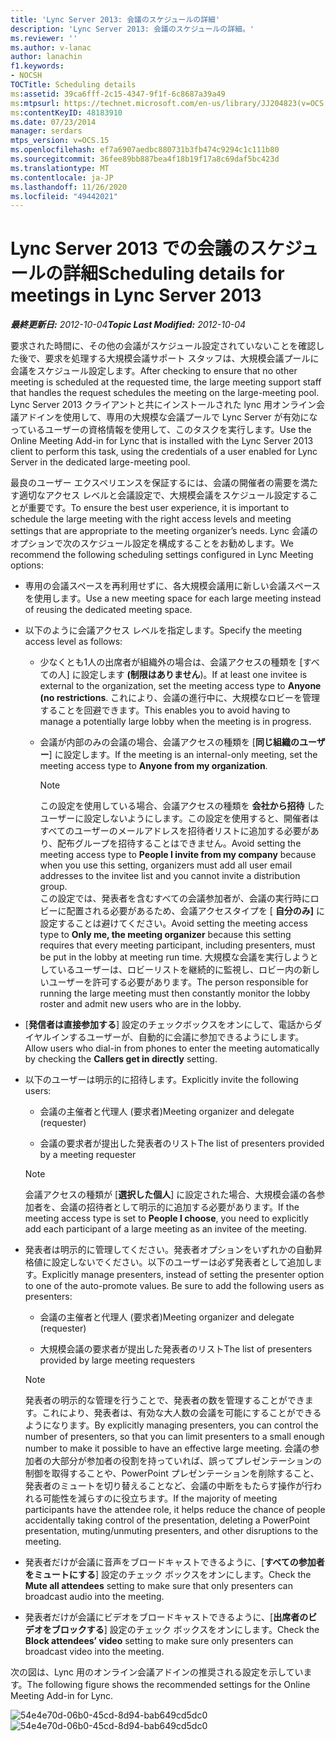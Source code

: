 ```yaml
---
title: 'Lync Server 2013: 会議のスケジュールの詳細'
description: 'Lync Server 2013: 会議のスケジュールの詳細。'
ms.reviewer: ''
ms.author: v-lanac
author: lanachin
f1.keywords:
- NOCSH
TOCTitle: Scheduling details
ms:assetid: 39ca6fff-2c15-4347-9f1f-6c8687a39a49
ms:mtpsurl: https://technet.microsoft.com/en-us/library/JJ204823(v=OCS.15)
ms:contentKeyID: 48183910
ms.date: 07/23/2014
manager: serdars
mtps_version: v=OCS.15
ms.openlocfilehash: ef7a6907aedbc880731b3fb474c9294c1c111b80
ms.sourcegitcommit: 36fee89bb887bea4f18b19f17a8c69daf5bc423d
ms.translationtype: MT
ms.contentlocale: ja-JP
ms.lasthandoff: 11/26/2020
ms.locfileid: "49442021"
---
```

# <a name="scheduling-details-for-meetings-in-lync-server-2013"></a><span data-ttu-id="fb5c6-103">Lync Server 2013 での会議のスケジュールの詳細</span><span class="sxs-lookup"><span data-stu-id="fb5c6-103">Scheduling details for meetings in Lync Server 2013</span></span>

<div data-xmlns="http://www.w3.org/1999/xhtml">

<div class="topic" data-xmlns="http://www.w3.org/1999/xhtml" data-msxsl="urn:schemas-microsoft-com:xslt" data-cs="https://msdn.microsoft.com/">

<div data-asp="https://msdn2.microsoft.com/asp">



</div>

<div id="mainSection">

<div id="mainBody"><span data-ttu-id="fb5c6-104">

<span> </span></span><span class="sxs-lookup"><span data-stu-id="fb5c6-104">

<span> </span></span></span>

<span data-ttu-id="fb5c6-105">_**最終更新日:** 2012-10-04_</span><span class="sxs-lookup"><span data-stu-id="fb5c6-105">_**Topic Last Modified:** 2012-10-04_</span></span>

<span data-ttu-id="fb5c6-106">要求された時間に、その他の会議がスケジュール設定されていないことを確認した後で、要求を処理する大規模会議サポート スタッフは、大規模会議プールに会議をスケジュール設定します。</span><span class="sxs-lookup"><span data-stu-id="fb5c6-106">After checking to ensure that no other meeting is scheduled at the requested time, the large meeting support staff that handles the request schedules the meeting on the large-meeting pool.</span></span> <span data-ttu-id="fb5c6-107">Lync Server 2013 クライアントと共にインストールされた lync 用オンライン会議アドインを使用して、専用の大規模な会議プールで Lync Server が有効になっているユーザーの資格情報を使用して、このタスクを実行します。</span><span class="sxs-lookup"><span data-stu-id="fb5c6-107">Use the Online Meeting Add-in for Lync that is installed with the Lync Server 2013 client to perform this task, using the credentials of a user enabled for Lync Server in the dedicated large-meeting pool.</span></span>

<span data-ttu-id="fb5c6-108">最良のユーザー エクスペリエンスを保証するには、会議の開催者の需要を満たす適切なアクセス レベルと会議設定で、大規模会議をスケジュール設定することが重要です。</span><span class="sxs-lookup"><span data-stu-id="fb5c6-108">To ensure the best user experience, it is important to schedule the large meeting with the right access levels and meeting settings that are appropriate to the meeting organizer’s needs.</span></span> <span data-ttu-id="fb5c6-109">Lync 会議のオプションで次のスケジュール設定を構成することをお勧めします。</span><span class="sxs-lookup"><span data-stu-id="fb5c6-109">We recommend the following scheduling settings configured in Lync Meeting options:</span></span>

  - <span data-ttu-id="fb5c6-110">専用の会議スペースを再利用せずに、各大規模会議用に新しい会議スペースを使用します。</span><span class="sxs-lookup"><span data-stu-id="fb5c6-110">Use a new meeting space for each large meeting instead of reusing the dedicated meeting space.</span></span>

  - <span data-ttu-id="fb5c6-111">以下のように会議アクセス レベルを指定します。</span><span class="sxs-lookup"><span data-stu-id="fb5c6-111">Specify the meeting access level as follows:</span></span>
    
      - <span data-ttu-id="fb5c6-112">少なくとも1人の出席者が組織外の場合は、会議アクセスの種類を [すべての人] に設定します **(制限はありません**)。</span><span class="sxs-lookup"><span data-stu-id="fb5c6-112">If at least one invitee is external to the organization, set the meeting access type to **Anyone (no restrictions**.</span></span> <span data-ttu-id="fb5c6-113">これにより、会議の進行中に、大規模なロビーを管理することを回避できます。</span><span class="sxs-lookup"><span data-stu-id="fb5c6-113">This enables you to avoid having to manage a potentially large lobby when the meeting is in progress.</span></span>
    
      - <span data-ttu-id="fb5c6-114">会議が内部のみの会議の場合、会議アクセスの種類を [**同じ組織のユーザー**] に設定します。</span><span class="sxs-lookup"><span data-stu-id="fb5c6-114">If the meeting is an internal-only meeting, set the meeting access type to **Anyone from my organization**.</span></span>
        
        <div>
        

        > [!NOTE]  
        > <span data-ttu-id="fb5c6-115">この設定を使用している場合、会議アクセスの種類を <STRONG>会社から招待</STRONG> したユーザーに設定しないようにします。この設定を使用すると、開催者はすべてのユーザーのメールアドレスを招待者リストに追加する必要があり、配布グループを招待することはできません。</span><span class="sxs-lookup"><span data-stu-id="fb5c6-115">Avoid setting the meeting access type to <STRONG>People I invite from my company</STRONG> because when you use this setting, organizers must add all user email addresses to the invitee list and you cannot invite a distribution group.</span></span><BR><span data-ttu-id="fb5c6-116">この設定では、発表者を含むすべての会議参加者が、会議の実行時にロビーに配置される必要があるため、会議アクセスタイプを [ <STRONG>自分のみ]</STRONG> に設定することは避けてください。</span><span class="sxs-lookup"><span data-stu-id="fb5c6-116">Avoid setting the meeting access type to <STRONG>Only me, the meeting organizer</STRONG> because this setting requires that every meeting participant, including presenters, must be put in the lobby at meeting run time.</span></span> <span data-ttu-id="fb5c6-117">大規模な会議を実行しようとしているユーザーは、ロビーリストを継続的に監視し、ロビー内の新しいユーザーを許可する必要があります。</span><span class="sxs-lookup"><span data-stu-id="fb5c6-117">The person responsible for running the large meeting must then constantly monitor the lobby roster and admit new users who are in the lobby.</span></span>

        
        </div>

  - <span data-ttu-id="fb5c6-118">[**発信者は直接参加する**] 設定のチェックボックスをオンにして、電話からダイヤルインするユーザーが、自動的に会議に参加できるようにします。</span><span class="sxs-lookup"><span data-stu-id="fb5c6-118">Allow users who dial-in from phones to enter the meeting automatically by checking the **Callers get in directly** setting.</span></span>

  - <span data-ttu-id="fb5c6-119">以下のユーザーは明示的に招待します。</span><span class="sxs-lookup"><span data-stu-id="fb5c6-119">Explicitly invite the following users:</span></span>
    
      - <span data-ttu-id="fb5c6-120">会議の主催者と代理人 (要求者)</span><span class="sxs-lookup"><span data-stu-id="fb5c6-120">Meeting organizer and delegate (requester)</span></span>
    
      - <span data-ttu-id="fb5c6-121">会議の要求者が提出した発表者のリスト</span><span class="sxs-lookup"><span data-stu-id="fb5c6-121">The list of presenters provided by a meeting requester</span></span>
    
    <div>
    

    > [!NOTE]  
    > <span data-ttu-id="fb5c6-122">会議アクセスの種類が [<STRONG>選択した個人</STRONG>] に設定された場合、大規模会議の各参加者を、会議の招待者として明示的に追加する必要があります。</span><span class="sxs-lookup"><span data-stu-id="fb5c6-122">If the meeting access type is set to <STRONG>People I choose</STRONG>, you need to explicitly add each participant of a large meeting as an invitee of the meeting.</span></span>

    
    </div>

  - <span data-ttu-id="fb5c6-p105">発表者は明示的に管理してください。発表者オプションをいずれかの自動昇格値に設定しないでください。以下のユーザーは必ず発表者として追加します。</span><span class="sxs-lookup"><span data-stu-id="fb5c6-p105">Explicitly manage presenters, instead of setting the presenter option to one of the auto-promote values. Be sure to add the following users as presenters:</span></span>
    
      - <span data-ttu-id="fb5c6-125">会議の主催者と代理人 (要求者)</span><span class="sxs-lookup"><span data-stu-id="fb5c6-125">Meeting organizer and delegate (requester)</span></span>
    
      - <span data-ttu-id="fb5c6-126">大規模会議の要求者が提出した発表者のリスト</span><span class="sxs-lookup"><span data-stu-id="fb5c6-126">The list of presenters provided by large meeting requesters</span></span>
    
    <div>
    

    > [!NOTE]  
    > <span data-ttu-id="fb5c6-127">発表者の明示的な管理を行うことで、発表者の数を管理することができます。これにより、発表者は、有効な大人数の会議を可能にすることができるようになります。</span><span class="sxs-lookup"><span data-stu-id="fb5c6-127">By explicitly managing presenters, you can control the number of presenters, so that you can limit presenters to a small enough number to make it possible to have an effective large meeting.</span></span> <span data-ttu-id="fb5c6-128">会議の参加者の大部分が参加者の役割を持っていれば、誤ってプレゼンテーションの制御を取得することや、PowerPoint プレゼンテーションを削除すること、発表者のミュートを切り替えることなど、会議の中断をもたらす操作が行われる可能性を減らすのに役立ちます。</span><span class="sxs-lookup"><span data-stu-id="fb5c6-128">If the majority of meeting participants have the attendee role, it helps reduce the chance of people accidentally taking control of the presentation, deleting a PowerPoint presentation, muting/unmuting presenters, and other disruptions to the meeting.</span></span>

    
    </div>

  - <span data-ttu-id="fb5c6-129">発表者だけが会議に音声をブロードキャストできるように、[**すべての参加者をミュートにする**] 設定のチェック ボックスをオンにします。</span><span class="sxs-lookup"><span data-stu-id="fb5c6-129">Check the **Mute all attendees** setting to make sure that only presenters can broadcast audio into the meeting.</span></span>

  - <span data-ttu-id="fb5c6-130">発表者だけが会議にビデオをブロードキャストできるように、[**出席者のビデオをブロックする**] 設定のチェック ボックスをオンにします。</span><span class="sxs-lookup"><span data-stu-id="fb5c6-130">Check the **Block attendees’ video** setting to make sure only presenters can broadcast video into the meeting.</span></span>

<span data-ttu-id="fb5c6-131">次の図は、Lync 用のオンライン会議アドインの推奨される設定を示しています。</span><span class="sxs-lookup"><span data-stu-id="fb5c6-131">The following figure shows the recommended settings for the Online Meeting Add-in for Lync.</span></span>

<span data-ttu-id="fb5c6-132">![54e4e70d-06b0-45cd-8d94-bab649cd5dc0](images/JJ204823.54e4e70d-06b0-45cd-8d94-bab649cd5dc0(OCS.15).jpg "54e4e70d-06b0-45cd-8d94-bab649cd5dc0")</span><span class="sxs-lookup"><span data-stu-id="fb5c6-132">![54e4e70d-06b0-45cd-8d94-bab649cd5dc0](images/JJ204823.54e4e70d-06b0-45cd-8d94-bab649cd5dc0(OCS.15).jpg "54e4e70d-06b0-45cd-8d94-bab649cd5dc0")</span></span>

<span data-ttu-id="fb5c6-133"></div>

<span> </span>

</div>

</div>

</span><span class="sxs-lookup"><span data-stu-id="fb5c6-133"></div>

<span> </span>

</div>

</div>

</span></span></div>

